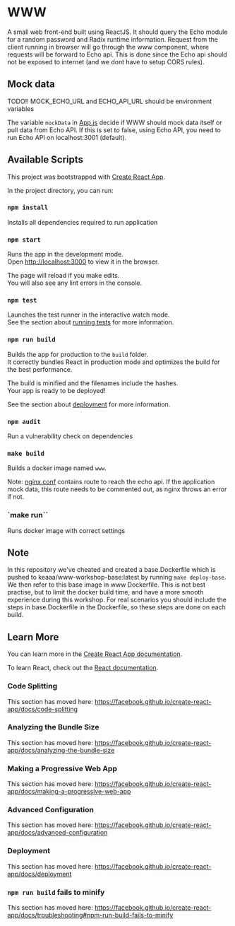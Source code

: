 # WWW

A small web front-end built using ReactJS. It should query the Echo module for a random password and Radix runtime information. Request from the client running in browser will go through the www component, where requests will be forward to Echo api. This is done since the Echo api should not be exposed to internet (and we dont have to setup CORS rules). 

## Mock data

TODO!! MOCK_ECHO_URL and ECHO_API_URL should be environment variables

The variable `mockData` in [App.js](./src/App.js) decide if WWW should mock data itself or pull data from Echo API. If this is set to false, using Echo API, you need to run Echo API on localhost:3001 (default).

## Available Scripts

This project was bootstrapped with [Create React App](https://github.com/facebook/create-react-app).

In the project directory, you can run:

### `npm install`

Installs all dependencies required to run application

### `npm start`

Runs the app in the development mode.<br>
Open [http://localhost:3000](http://localhost:3000) to view it in the browser.

The page will reload if you make edits.<br>
You will also see any lint errors in the console.

### `npm test`

Launches the test runner in the interactive watch mode.<br>
See the section about [running tests](https://facebook.github.io/create-react-app/docs/running-tests) for more information.

### `npm run build`

Builds the app for production to the `build` folder.<br>
It correctly bundles React in production mode and optimizes the build for the best performance.

The build is minified and the filenames include the hashes.<br>
Your app is ready to be deployed!

See the section about [deployment](https://facebook.github.io/create-react-app/docs/deployment) for more information.

### `npm audit`

Run a vulnerability check on dependencies

### `make build`

Builds a docker image named `www`.

Note: [nginx.conf](./nginx.conf) contains route to reach the echo api. If the application mock data, this route needs to be commented out, as nginx throws an error if not. 

### `make run``

Runs docker image with correct settings

## Note

In this repository we've cheated and created a base.Dockerfile which is pushed to keaaa/www-workshop-base:latest by running `make deploy-base`. We then refer to this base image in www Dockerfile. This is not best practise, but to limit the docker build time, and have a more smooth experience during this workshop. For real scenarios you should include the steps in base.Dockerfile in the Dockerfile, so these steps are done on each build.

## Learn More

You can learn more in the [Create React App documentation](https://facebook.github.io/create-react-app/docs/getting-started).

To learn React, check out the [React documentation](https://reactjs.org/).

### Code Splitting

This section has moved here: https://facebook.github.io/create-react-app/docs/code-splitting

### Analyzing the Bundle Size

This section has moved here: https://facebook.github.io/create-react-app/docs/analyzing-the-bundle-size

### Making a Progressive Web App

This section has moved here: https://facebook.github.io/create-react-app/docs/making-a-progressive-web-app

### Advanced Configuration

This section has moved here: https://facebook.github.io/create-react-app/docs/advanced-configuration

### Deployment

This section has moved here: https://facebook.github.io/create-react-app/docs/deployment

### `npm run build` fails to minify

This section has moved here: https://facebook.github.io/create-react-app/docs/troubleshooting#npm-run-build-fails-to-minify
